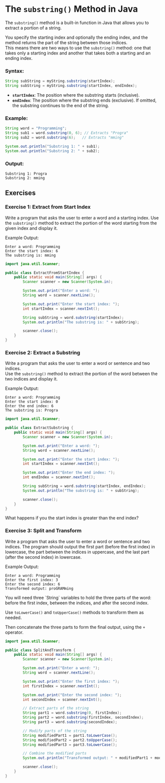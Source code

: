 # The `substring()` Method in Java


The `substring()` method is a built-in function in Java that allows you to extract a portion of a string. 

You specify the starting index and optionally the ending index, and the method returns the part of the string between those indices.\
This means there are two ways to use the `substring()` method: one that takes only a starting index and another that takes both a starting and an ending index.

### Syntax:
```java
String subString = myString.substring(startIndex);
String subString = myString.substring(startIndex, endIndex);
```

- **`startIndex`**: The position where the substring starts (inclusive).
- **`endIndex`**: The position where the substring ends (exclusive). If omitted, the substring continues to the end of the string.

### Example:
```java
String word = "Programming";
String sub1 = word.substring(0, 6); // Extracts "Progra"
String sub2 = word.substring(6);   // Extracts "mming"

System.out.println("Substring 1: " + sub1);
System.out.println("Substring 2: " + sub2);
```

### Output:
```
Substring 1: Progra
Substring 2: mming
```

## Exercises

### Exercise 1: Extract from Start Index
Write a program that asks the user to enter a word and a starting index. Use the `substring()` method to extract the portion of the word starting from the given index and display it.

Example Output:
```
Enter a word: Programming
Enter the start index: 6
The substring is: mming
```

<hint title="Solution">

```java
import java.util.Scanner;

public class ExtractFromStartIndex {
    public static void main(String[] args) {
        Scanner scanner = new Scanner(System.in);

        System.out.print("Enter a word: ");
        String word = scanner.nextLine();

        System.out.print("Enter the start index: ");
        int startIndex = scanner.nextInt();

        String subString = word.substring(startIndex);
        System.out.println("The substring is: " + subString);

        scanner.close();
    }
}
```

</hint>

### Exercise 2: Extract a Substring

Write a program that asks the user to enter a word or sentence and two indices.\
Use the `substring()` method to extract the portion of the word between the two indices and display it.

Example Output:
```
Enter a word: Programming
Enter the start index: 0
Enter the end index: 6
The substring is: Progra
```

<hint title="Solution">

```java
import java.util.Scanner;

public class ExtractSubstring {
    public static void main(String[] args) {
        Scanner scanner = new Scanner(System.in);

        System.out.print("Enter a word: ");
        String word = scanner.nextLine();

        System.out.print("Enter the start index: ");
        int startIndex = scanner.nextInt();

        System.out.print("Enter the end index: ");
        int endIndex = scanner.nextInt();

        String subString = word.substring(startIndex, endIndex);
        System.out.println("The substring is: " + subString);

        scanner.close();
    }
}
```
</hint>

What happens if you the start index is greater than the end index?

### Exercise 3: Split and Transform
Write a program that asks the user to enter a word or sentence and two indices. The program should output the first part (before the first index) in lowercase, the part between the indices in uppercase, and the last part (after the second index) in lowercase.

Example Output:
```
Enter a word: Programming
Enter the first index: 3
Enter the second index: 6
Transformed output: proGRAMming
```

<hint title="Hint 1">
You will need three `String` variables to hold the three parts of the word: before the first index, between the indices, and after the second index.

Use `toLowerCase()` and `toUpperCase()` methods to transform them as needed.

Then concatenate the three parts to form the final output, using the `+` operator.
  
</hint>

<hint title="Solution">

```java
import java.util.Scanner;

public class SplitAndTransform {
    public static void main(String[] args) {
        Scanner scanner = new Scanner(System.in);

        System.out.print("Enter a word: ");
        String word = scanner.nextLine();

        System.out.print("Enter the first index: ");
        int firstIndex = scanner.nextInt();

        System.out.print("Enter the second index: ");
        int secondIndex = scanner.nextInt();

        // Extract parts of the string
        String part1 = word.substring(0, firstIndex);
        String part2 = word.substring(firstIndex, secondIndex);
        String part3 = word.substring(secondIndex);

        // Modify parts of the string
        String modifiedPart1 = part1.toLowerCase();
        String modifiedPart2 = part2.toUpperCase();
        String modifiedPart3 = part3.toLowerCase();

        // Combine the modified parts
        System.out.println("Transformed output: " + modifiedPart1 + modifiedPart2 + modifiedPart3);

        scanner.close();
    }
}
```

</hint>

